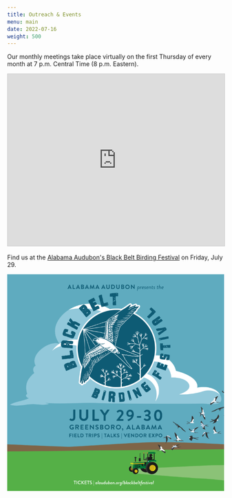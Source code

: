 ```yaml
---
title: Outreach & Events
menu: main
date: 2022-07-16
weight: 500
---
```

Our monthly meetings take place virtually on the first Thursday of every month at 7 p.m. Central Time (8 p.m. Eastern).

<iframe src="https://teamup.com/ksabefm1cnht8zce47?showLogo=0&showSearch=0&showProfileAndInfo=0&showSidepanel=1&disableSidepanel=1&showTitle=0&showViewSelector=0&showMenu=0&showAgendaHeader=1&showAgendaDetails=0&showYearViewHeader=1" style="width: 100%; height: 400px; border: 1px solid #cccccc" loading="lazy" frameborder="0"></iframe>

Find us at the [Alabama Audubon's Black Belt Birding Festival](https://alaudubon.org/event/2022-07-30/) on Friday, July 29.

![](/images/uploads/2022-tractor-design_igram-768x768.png)
